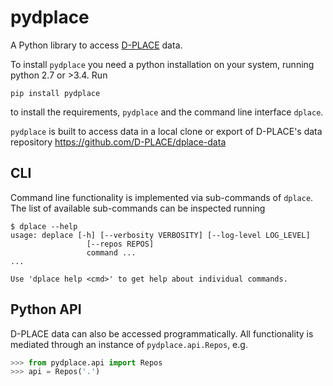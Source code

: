 # pydplace

A Python library to access [D-PLACE](https://d-place.org) data. 

To install `pydplace` you need a python installation on your system, running python 2.7 or >3.4. Run

```
pip install pydplace
```

to install the requirements, `pydplace` and the command line interface `dplace`.

`pydplace` is built to access data in a local clone or export of D-PLACE's data repository https://github.com/D-PLACE/dplace-data


## CLI

Command line functionality is implemented via sub-commands of `dplace`. The list of
available sub-commands can be inspected running
```
$ dplace --help
usage: deplace [-h] [--verbosity VERBOSITY] [--log-level LOG_LEVEL]
                 [--repos REPOS]
                 command ...
...

Use 'dplace help <cmd>' to get help about individual commands.
```

## Python API

D-PLACE data can also be accessed programmatically. All functionality is mediated through an instance of `pydplace.api.Repos`, e.g.

```python
>>> from pydplace.api import Repos
>>> api = Repos('.')

